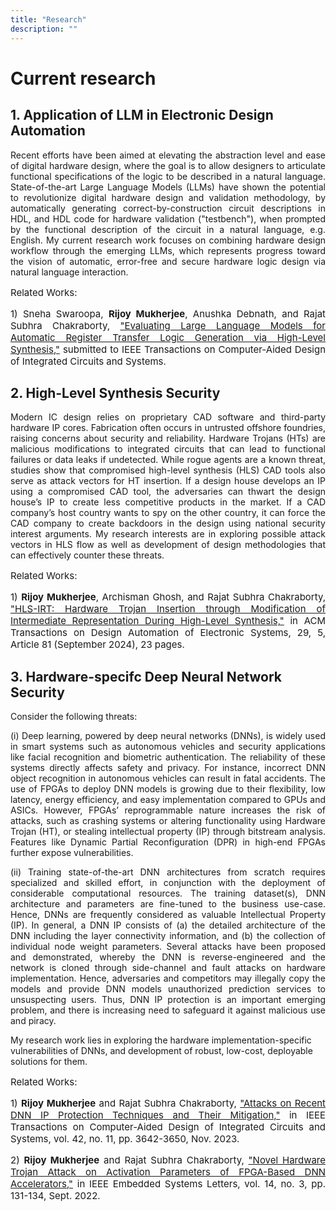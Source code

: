 ```yaml
---
title: "Research"
description: ""
---
```

# Current research

## 1. Application of LLM in Electronic Design Automation
<p style='text-align: justify;'>Recent efforts have been aimed at elevating 
the abstraction level and ease of digital hardware design, where the goal is to allow designers to articulate 
functional specifications of the logic to be described in a natural language. State-of-the-art Large 
Language Models (LLMs) have shown the potential to revolutionize digital hardware design and validation methodology, 
by automatically generating correct-by-construction circuit descriptions in HDL, and HDL code for hardware 
validation ("testbench"), when prompted by the functional description of the circuit in a natural language, e.g.
English. My current research work focuses on combining hardware design workflow through the emerging LLMs, 
which represents progress toward the vision of automatic, error-free and secure hardware logic design via
natural language interaction.
</p>

<p style='text-align: justify; font-size: 15px;'> Related Works: </p>

<p style='text-align: justify; font-size: 15px;'> 1) Sneha Swaroopa, <strong>Rijoy Mukherjee</strong>, Anushka Debnath, and Rajat Subhra Chakraborty, <a href='https://arxiv.org/abs/2408.02793'>"Evaluating Large Language Models for Automatic Register Transfer Logic Generation via High-Level Synthesis,"</a> submitted to IEEE Transactions on Computer-Aided Design of Integrated Circuits and Systems.</p>

## 2.  High-Level Synthesis Security
<p style='text-align: justify;'>Modern IC design relies on proprietary CAD software and third-party hardware IP cores. 
Fabrication often occurs in untrusted offshore foundries, raising concerns about security and reliability. 
Hardware Trojans (HTs) are malicious modifications to integrated circuits that can lead to functional failures or 
data leaks if undetected. While rogue agents are a known threat, studies show that compromised high-level synthesis (HLS) 
CAD tools also serve as attack vectors for HT insertion. If a design house develops an IP using a compromised CAD tool, 
the adversaries can thwart the design house’s IP to create less competitive products in the market. 
If a CAD company’s host country wants to spy on the other country, 
it can force the CAD company to create backdoors in the design using national security interest arguments. 
My research interests are in exploring possible attack vectors in HLS flow as well as development of design methodologies 
that can effectively counter these threats.
</p>

</p>

<p style='text-align: justify; font-size: 15px;'> Related Works: </p>

<p style='text-align: justify; font-size: 15px;'> 1) <strong>Rijoy Mukherjee</strong>, Archisman Ghosh, and Rajat Subhra Chakraborty, <a href='https://dl.acm.org/doi/full/10.1145/3663477'>"HLS-IRT: Hardware Trojan Insertion through Modification of Intermediate Representation During High-Level Synthesis,"</a> in ACM Transactions on Design Automation of Electronic Systems, 29, 5, Article 81 (September 2024), 23 pages.</p>

## 3. Hardware-specifc Deep Neural Network Security
<p style='text-align: justify;'>Consider the following threats:</p>
<p style='text-align: justify;'>
(i) Deep learning, powered by deep neural networks (DNNs), is widely used in smart systems such as autonomous vehicles 
and security applications like facial recognition and biometric authentication. The reliability of these systems 
directly affects safety and privacy. For instance, incorrect DNN object recognition in autonomous vehicles can result 
in fatal accidents. The use of FPGAs to deploy DNN models is growing due to their flexibility, low latency, energy 
efficiency, and easy implementation compared to GPUs and ASICs. However, FPGAs’ reprogrammable nature increases the 
risk of attacks, such as crashing systems or altering functionality 
using Hardware Trojan (HT), or stealing intellectual property (IP) through 
bitstream analysis. Features like Dynamic Partial Reconfiguration (DPR) in high-end FPGAs further expose vulnerabilities.</p>
<p style='text-align: justify;'>
(ii) Training state-of-the-art DNN architectures from scratch requires specialized and skilled effort, in conjunction with the 
deployment of considerable computational resources. The training dataset(s), DNN architecture and parameters are fine-tuned 
to the business use-case. Hence, DNNs are frequently considered as valuable Intellectual Property (IP). 
In general, a DNN IP consists of (a) the detailed architecture of the DNN including the layer connectivity information, 
and (b) the collection of individual node weight parameters. 
Several attacks have been proposed and demonstrated, whereby the DNN is reverse-engineered and the network 
is cloned through side-channel and fault attacks on hardware implementation. Hence, adversaries and competitors may 
illegally copy the models and provide DNN models unauthorized prediction services to unsuspecting users.
Thus, DNN IP protection is an important 
emerging problem, and there is increasing need to safeguard it against malicious use and piracy.</p>

My research work lies in exploring the hardware implementation-specific vulnerabilities of DNNs, 
and development of robust, low-cost, deployable solutions for them.
</p>

<p style='text-align: justify; font-size: 15px;'> Related Works: </p>

<p style='text-align: justify; font-size: 15px;'> 1) <strong>Rijoy Mukherjee</strong> and Rajat Subhra Chakraborty, <a href='https://ieeexplore.ieee.org/document/10115275'>"Attacks on Recent DNN IP Protection Techniques and Their Mitigation,"</a> in IEEE Transactions on Computer-Aided Design of Integrated Circuits and Systems, vol. 42, no. 11, pp. 3642-3650, Nov. 2023.</p>

<p style='text-align: justify; font-size: 15px;'> 2) <strong>Rijoy Mukherjee</strong> and Rajat Subhra Chakraborty, <a href='https://ieeexplore.ieee.org/document/9734742'>"Novel Hardware Trojan Attack on Activation Parameters of FPGA-Based DNN Accelerators,"</a> in IEEE Embedded Systems Letters, vol. 14, no. 3, pp. 131-134, Sept. 2022.</p>
